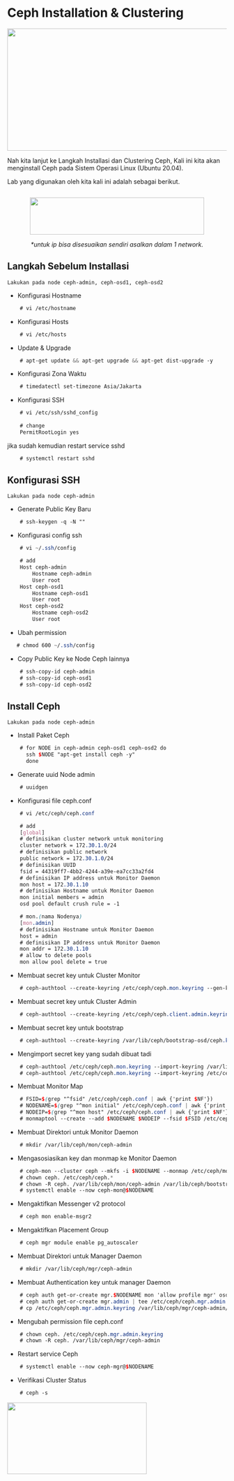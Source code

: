 # Ceph Installation & Clustering

<p></p><div style="text-align: center;"><a href="https://1.bp.blogspot.com/-UnufGKDfm5E/YHUXuXoECGI/AAAAAAAAArg/cZHMjZ7XBro4RIZijJ_gTWMX_LOiPVikACLcBGAsYHQ/s1365/Ceph.png"><img border="0" data-original-height="663" data-original-width="1365" height="280" src="https://1.bp.blogspot.com/-UnufGKDfm5E/YHUXuXoECGI/AAAAAAAAArg/cZHMjZ7XBro4RIZijJ_gTWMX_LOiPVikACLcBGAsYHQ/w640-h310/Ceph.png" width="640" /></a></div>

Nah kita lanjut ke Langkah Installasi dan Clustering Ceph, Kali ini kita akan menginstall Ceph pada Sistem Operasi Linux (Ubuntu 20.04).

Lab yang digunakan oleh kita kali ini adalah sebagai berikut.

<div class="separator" style="clear: both;"><a href="https://1.bp.blogspot.com/-TTtJlORuh48/YHUZTl4xTwI/AAAAAAAAAro/W7tYE6kg1wULrkPe20TVSDLIhN4f7J6rACLcBGAsYHQ/s0/Setup.png" style="display: block; padding: 1em 0px; text-align: center;"><img alt="" border="0" data-original-height="128" data-original-width="599" height="85" src="https://1.bp.blogspot.com/-TTtJlORuh48/YHUZTl4xTwI/AAAAAAAAAro/W7tYE6kg1wULrkPe20TVSDLIhN4f7J6rACLcBGAsYHQ/w400-h85/Setup.png" width="400" /></a></div>

<center><i>*untuk ip bisa disesuaikan sendiri asalkan dalam 1 network.</i></center>

## Langkah Sebelum Installasi

```note
Lakukan pada node ceph-admin, ceph-osd1, ceph-osd2

```

- Konfigurasi Hostname
```scss
    # vi /etc/hostname
```
- Konfigurasi Hosts
```scss
    # vi /etc/hosts
```
- Update & Upgrade
```scss
    # apt-get update && apt-get upgrade && apt-get dist-upgrade -y
```
- Konfigurasi Zona Waktu
```scss
    # timedatectl set-timezone Asia/Jakarta
```
- Konfigurasi SSH
```scss
    # vi /etc/ssh/sshd_config
    
    # change
    PermitRootLogin yes
```
jika sudah kemudian restart service sshd
```scss
    # systemctl restart sshd
```

## Konfigurasi SSH

```note
Lakukan pada node ceph-admin

```

- Generate Public Key Baru
```scss
    # ssh-keygen -q -N ""
```
- Konfigurasi config ssh
```scss
    # vi ~/.ssh/config

    # add
    Host ceph-admin
        Hostname ceph-admin
        User root
    Host ceph-osd1
        Hostname ceph-osd1
        User root
    Host ceph-osd2
        Hostname ceph-osd2
        User root
```
- Ubah permission
```scss
   # chmod 600 ~/.ssh/config 
```
- Copy Public Key ke Node Ceph lainnya 
```scss
    # ssh-copy-id ceph-admin
    # ssh-copy-id ceph-osd1
    # ssh-copy-id ceph-osd2
```

## Install Ceph

```note
Lakukan pada node ceph-admin

```

- Install Paket Ceph
```scss
    # for NODE in ceph-admin ceph-osd1 ceph-osd2 do 
      ssh $NODE "apt-get install ceph -y" 
      done
```
- Generate uuid Node admin
```scss
    # uuidgen
```
- Konfigurasi file ceph.conf
```scss
    # vi /etc/ceph/ceph.conf

    # add
    [global]
    # definisikan cluster network untuk monitoring
    cluster network = 172.30.1.0/24
    # definisikan public network
    public network = 172.30.1.0/24
    # definisikan UUID 
    fsid = 44319ff7-4bb2-4244-a39e-ea7cc33a2fd4
    # definisikan IP address untuk Monitor Daemon
    mon host = 172.30.1.10
    # definisikan Hostname untuk Monitor Daemon
    mon initial members = admin
    osd pool default crush rule = -1

    # mon.(nama Nodenya)
    [mon.admin]
    # definisikan Hostname untuk Monitor Daemon
    host = admin
    # definisikan IP address untuk Monitor Daemon
    mon addr = 172.30.1.10
    # allow to delete pools
    mon allow pool delete = true
```
- Membuat secret key untuk Cluster Monitor
```scss
    # ceph-authtool --create-keyring /etc/ceph/ceph.mon.keyring --gen-key -n mon. --cap mon 'allow *' 
```
- Membuat secret key untuk Cluster Admin
```scss
    # ceph-authtool --create-keyring /etc/ceph/ceph.client.admin.keyring --gen-key -n client.admin --cap mon 'allow *' --cap osd 'allow *' --cap mds 'allow *' --cap mgr 'allow *' 
```
- Membuat secret key untuk bootstrap
```scss
    # ceph-authtool --create-keyring /var/lib/ceph/bootstrap-osd/ceph.keyring --gen-key -n client.bootstrap-osd --cap mon 'profile bootstrap-osd' --cap mgr 'allow r'
```
- Mengimport secret key yang sudah dibuat tadi
```scss
    # ceph-authtool /etc/ceph/ceph.mon.keyring --import-keyring /var/lib/ceph/bootstrap-osd/ceph.keyring
    # ceph-authtool /etc/ceph/ceph.mon.keyring --import-keyring /etc/ceph/ceph.client.admin.keyring 
```
- Membuat Monitor Map
```scss
    # FSID=$(grep "^fsid" /etc/ceph/ceph.conf | awk {'print $NF'})
    # NODENAME=$(grep "^mon initial" /etc/ceph/ceph.conf | awk {'print $NF'}) 
    # NODEIP=$(grep "^mon host" /etc/ceph/ceph.conf | awk {'print $NF'}) 
    # monmaptool --create --add $NODENAME $NODEIP --fsid $FSID /etc/ceph/monmap
```
- Membuat Direktori untuk Monitor Daemon
```scss
    # mkdir /var/lib/ceph/mon/ceph-admin
```
- Mengasosiasikan key dan monmap ke Monitor Daemon
```scss
    # ceph-mon --cluster ceph --mkfs -i $NODENAME --monmap /etc/ceph/monmap --keyring /etc/ceph/ceph.mon.keyring 
    # chown ceph. /etc/ceph/ceph.* 
    # chown -R ceph. /var/lib/ceph/mon/ceph-admin /var/lib/ceph/bootstrap-osd 
    # systemctl enable --now ceph-mon@$NODENAME 
```
- Mengaktifkan Messenger v2 protocol
```scss
    # ceph mon enable-msgr2 
```
- Mengaktifkan Placement Group
```scss
    # ceph mgr module enable pg_autoscaler 
```
- Membuat Direktori untuk Manager Daemon
```scss
    # mkdir /var/lib/ceph/mgr/ceph-admin 
```
- Membuat Authentication key untuk manager Daemon
```scss
    # ceph auth get-or-create mgr.$NODENAME mon 'allow profile mgr' osd 'allow *' mds 'allow *' 
    # ceph auth get-or-create mgr.admin | tee /etc/ceph/ceph.mgr.admin.keyring 
    # cp /etc/ceph/ceph.mgr.admin.keyring /var/lib/ceph/mgr/ceph-admin/keyring  
```
- Mengubah permission file ceph.conf
```scss 
    # chown ceph. /etc/ceph/ceph.mgr.admin.keyring 
    # chown -R ceph. /var/lib/ceph/mgr/ceph-admin
```
- Restart service Ceph
```scss 
    # systemctl enable --now ceph-mgr@$NODENAME
```
- Verifikasi Cluster Status
```scss
    # ceph -s 
```
<p></p><div class="separator" style="clear: both; text-align: justify;"><img border="0" data-original-height="218" data-original-width="425" height="164" src="https://1.bp.blogspot.com/-0FZiIx2Uv4Y/YHZbjtc8wDI/AAAAAAAAAr4/45FBbhHciMwCkBEBVMU16TVSN3wOruZGACLcBGAsYHQ/w320-h164/Ceph_mon.png" width="320" /></div><div style="text-align: justify;"><br /></div>&nbsp;<p></p>